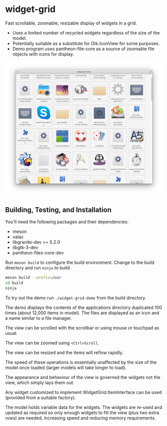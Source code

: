 # widget-grid

Fast scrollable, zoomable, resizable display of widgets in a grid.

* Uses a limited number of recycled widgets regardless of the size of the model.
* Potentially suitable as a substitute for Gtk.IconView for some purposes.
* Demo program uses pantheon-file-core as a source of zoomable file objects with icons for display.

![Screenshot](data/Screenshot1.png)

## Building, Testing, and Installation

You'll need the following packages and their dependencies:
* meson
* valac
* libgranite-dev >= 5.2.0
* libgtk-3-dev
* pantheon-files-core-dev

Run `meson build` to configure the build environment. Change to the build directory and run `ninja` to build

```bash
meson build --prefix=/usr
cd build
ninja
```

To try out the demo run `./widget-grid-demo` from the build directory.

The demo displays the contents of the applications directory duplicated 100 times (about 12,000 items in model). The files are displayed as an icon and a name similar to a file manager.

The view can be scrolled with the scrollbar or using mouse or touchpad as usual.

The view can be zoomed using `<Ctrl>Scroll`.

The view can be resized and the items will reflow rapidly.

The speed of these operations is essentially unaffected by the size of the model once loaded (larger models will take longer to load).

The appearance and behaviour of the view is governed the widgets not the view, which simply lays them out.

Any widget customized to implement WidgetGrid.ItemInterface can be used (provided from a suitable factory).

The model holds variable data for the widgets.  The widgets are re-used and updated as required so only enough widgets to fill the view (plus two extra rows) are needed, increasing speed and reducing memory requirements.



